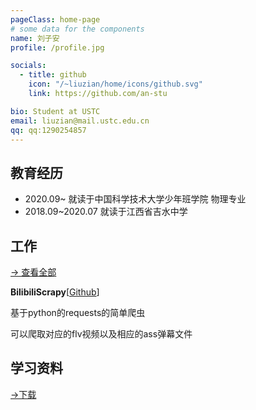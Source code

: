 ```yaml
---
pageClass: home-page
# some data for the components
name: 刘子安
profile: /profile.jpg

socials:
  - title: github
    icon: "/~liuzian/home/icons/github.svg"
    link: https://github.com/an-stu

bio: Student at USTC
email: liuzian@mail.ustc.edu.cn
qq: qq:1290254857
---
```


<ProfileSection :frontmatter="$page.frontmatter" />


## 教育经历

- 2020.09~  就读于中国科学技术大学少年班学院 物理专业
- 2018.09~2020.07 就读于江西省吉水中学

## 工作
  [-> 查看全部](/projects/)

<ProjectCard image="/projects/BilibiliScrapy.png" hideBorder=true>

**BilibiliScrapy**[[Github](https://github.com/an-stu/BilibiliScrapy)]

基于python的requests的简单爬虫

可以爬取对应的flv视频以及相应的ass弹幕文件

</ProjectCard>

## 学习资料

[->下载](/downloads/)



<!-- Custom style for this page -->

<style lang="stylus">

.theme-container.home-page .page
  font-size 14px
  font-family "lucida grande", "lucida sans unicode", lucida, "Helvetica Neue", Helvetica, Arial, sans-serif;
  p
    margin 0 0 0.5rem
  p, ul, ol
    line-height normal
  a
    font-weight normal
  .theme-default-content:not(.custom) > h2
    margin-bottom 0.5rem
  .theme-default-content:not(.custom) > h2:first-child + p
    margin-top 0.5rem
  .theme-default-content:not(.custom) > h3
    padding-top 4rem

  /* Override */
  .md-card
    margin-top 0.5em
    .card-image
      padding 0.2rem
      img
        max-width 120px
        max-height 120px
    .card-content p
      -webkit-margin-after 0.2em

@media (max-width: 419px)
  .theme-container.home-page .page
    p, ul, ol
      line-height 1.5

    .md-card
      .card-image
        img 
          width 100%
          max-width 400px

</style>
